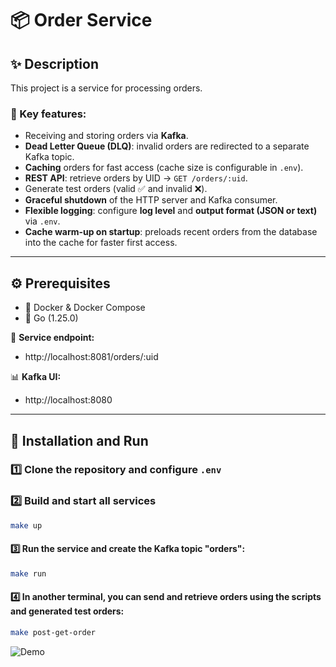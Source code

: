 # 📦 Order Service

## ✨ Description
This project is a service for processing orders.  

### 🔑 Key features:
-  Receiving and storing orders via **Kafka**.  
-  **Dead Letter Queue (DLQ)**: invalid orders are redirected to a separate Kafka topic.  
-  **Caching** orders for fast access (cache size is configurable in `.env`).  
-  **REST API**: retrieve orders by UID → `GET /orders/:uid`.  
-  Generate test orders (valid ✅ and invalid ❌).  
- **Graceful shutdown** of the HTTP server and Kafka consumer.  
-  **Flexible logging**: configure **log level** and **output format (JSON or text)** via `.env`.  
- **Cache warm-up on startup**: preloads recent orders from the database into the cache for faster first access.


---

## ⚙️ Prerequisites
- 🐳 Docker & Docker Compose  
- 🐹 Go (1.25.0)  

📍 **Service endpoint:**  
- http://localhost:8081/orders/:uid  

📊 **Kafka UI:**  
- http://localhost:8080  

---

## 🚀 Installation and Run

### 1️⃣ Clone the repository and configure `.env`

### 2️⃣ Build and start all services
```bash
make up
```
#### 3️⃣ Run the service and create the Kafka topic "orders":
```bash
make run
```
#### 4️⃣ In another terminal, you can send and retrieve orders using the scripts and generated test orders:
```bash
make post-get-order
```
![Demo](order1.gif)
